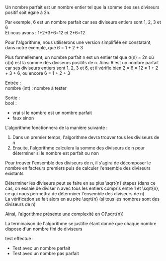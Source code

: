 Un nombre parfait est un nombre entier tel que la somme des ses diviseurs positif soit égale à 2n.

Par exemple, 6 est un nombre parfait car ses diviseurs entiers sont 1, 2, 3 et 6\
Et nous avons : 1+2+3+6=12 et 2*6=12

Pour l'algorithme, nous utiliserons une version simplifiée en constatant, dans notre exemple, que 6 = 1 + 2 + 3

Plus formellement, un nombre parfait n est un entier tel que σ(n) = 2n où σ(n) est la somme des diviseurs positifs de n. Ainsi 6 est un nombre parfait car ses diviseurs entiers sont 1, 2, 3 et 6, et il vérifie bien 2 × 6 = 12 = 1 + 2 + 3 + 6, ou encore 6 = 1 + 2 + 3

Entrée :\
nombre (int) : nombre à tester

Sortie :\
bool :
- vrai si le nombre est un nombre parfait
- faux sinon

L'algorithme fonctionnera de la manière suivante :
1. Dans un premier temps, l'algorithme devra trouver tous les diviseurs de n
2. Ensuite, l'algorithme calculera la somme des diviseurs de n pour déterminer si le nombre est parfait ou non

Pour trouver l'ensemble des diviseurs de n, il s'agira de décomposer le nombre en facteurs premiers puis de calculer l'ensemble des diviseurs existants

Déterminer les diviseurs peut se faire en au plus \sqrt{n} étapes (dans ce cas, on essaie de diviser n avec tous les entiers compris entre 1 et \sqrt{n}, ce qui nous permettra de déterminer l'ensemble des diviseurs de n)\
La vérification se fait alors en au pire \sqrt{n} (si tous les nombres sont des diviseurs de n)

Ainsi, l'algorithme présente une complexité en O(\sqrt{n})

La terminaison de l'algorithme se justifie étant donné que chaque nombre dispose d'un nombre fini de diviseurs

test effectué :
* Test avec un nombre parfait
* Test avec un nombre pas parfait